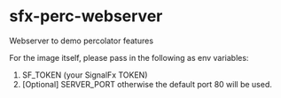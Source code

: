 # sfx-perc-webserver
Webserver to demo percolator features

For the image itself, please pass in the following as env variables:
1) SF_TOKEN (your SignalFx TOKEN) 
2) [Optional] SERVER_PORT otherwise the default port 80 will be used.
